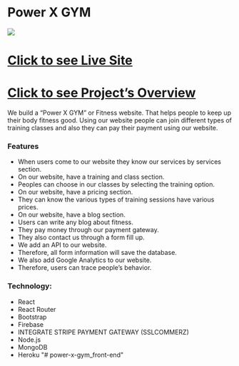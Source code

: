 ﻿# Power X GYM
![](/power-x-gym.png?raw=true)

# [Click to see Live Site](https://power-x-gym-a3e8a.firebaseapp.com)
# [Click to see Project’s Overview](https://medium.com/@rakibulislam_43679/how-to-write-a-projects-overview-644b0927db5a)

We build a “Power X GYM” or Fitness website. That helps people to keep up their body fitness good. Using our website people can join different types of training classes and also they can pay their payment using our website.

### Features
- When users come to our website they know our services by services section.
- On our website, have a training and class section.
- Peoples can choose in our classes by selecting the training option.
- On our website, have a pricing section.
- They can know the various types of training sessions have various prices.
- On our website, have a blog section.
- Users can write any blog about fitness.
- They pay money through our payment gateway.
- They also contact us through a form fill up.
- We add an API to our website.
- Therefore, all form information will save the database.
- We also add Google Analytics to our website.
- Therefore, users can trace people’s behavior.

### Technology:
- React
- React Router
- Bootstrap
- Firebase
- INTEGRATE STRIPE PAYMENT GATEWAY (SSLCOMMERZ)
- Node.js
- MongoDB
- Heroku
"# power-x-gym_front-end" 
